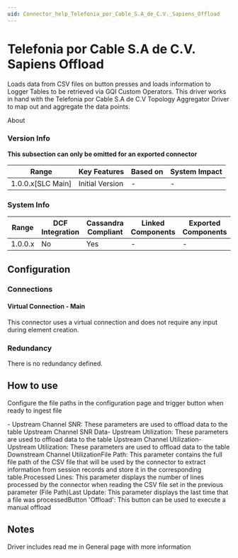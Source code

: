 ```yaml
---
uid: Connector_help_Telefonia_por_Cable_S.A_de_C.V._Sapiens_Offload
---
```


# Telefonia por Cable S.A de C.V. Sapiens Offload

Loads data from CSV files on button presses and loads information to Logger Tables to be retrieved via GQI Custom Operators. This driver works in hand with the Telefonia por Cable S.A de C.V Topology Aggregator Driver to map out and aggregate the data points.

About

### Version Info

**This subsection can only be omitted for an exported connector**

| **Range**           | **Key Features** | **Based on** | **System Impact** |
|---------------------|------------------|--------------|-------------------|
| 1.0.0.x\[SLC Main\] | Initial Version  | \-           | \-                |

### System Info

| **Range** | **DCF Integration** | **Cassandra Compliant** | **Linked Components** | **Exported Components** |
|-----------|---------------------|-------------------------|-----------------------|-------------------------|
| 1.0.0.x   | No                  | Yes                     | \-                    | \-                      |

## Configuration

### Connections

#### Virtual Connection - Main

This connector uses a virtual connection and does not require any input during element creation.

### Redundancy

There is no redundancy defined.

## How to use

Configure the file paths in the configuration page and trigger button when ready to ingest file

\- Upstream Channel SNR: These parameters are used to offload data to the table Upstream Channel SNR Data- Upstream Utilization: These parameters are used to offload data to the table Upstream Channel Utilization- Upstream Utilization: These parameters are used to offload data to the table Downstream Channel UtilizationFile Path: This parameter contains the full file path of the CSV file that will be used by the connector to extract information from session records and store it in the corresponding table.Processed Lines: This parameter displays the number of lines processed by the connector when reading the CSV file set in the previous parameter (File Path)Last Update: This parameter displays the last time that a file was processedButton 'Offload': This button can be used to execute a manual offload

## Notes

Driver includes read me in General page with more information
